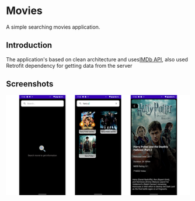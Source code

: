Movies
=================

A simple searching movies application.


Introduction
------------

The application's based on clean architecture and uses[IMDb API](https://rapidapi.com/hmerritt/api/imdb-internet-movie-database-unofficial), also used Retrofit dependency for getting data from the server


Screenshots
------------
<p align="center">
<img src="https://github.com/mahdiba97/Movies/blob/master/screenshots/movies_screenshots.png"/>
</p>
